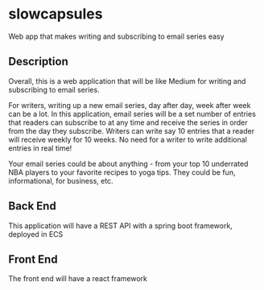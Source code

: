 # slowcapsules
Web app that makes writing and subscribing to email series easy

## Description
Overall, this is a web application that will be like Medium for writing and subscribing to email series.

For writers, writing up a new email series, day after day, week after week can be a lot. In this application, email series will be a set number of entries that readers can subscribe to at any time and receive the series in order from the day they subscribe. Writers can write say 10 entries that a reader will receive weekly for 10 weeks. No need for a writer to write additional entries in real time!

Your email series could be about anything - from your top 10 underrated NBA players to your favorite recipes to yoga tips. They could be fun, informational, for business, etc.

## Back End
This application will have a REST API with a spring boot framework, deployed in ECS

## Front End
The front end will have a react framework
